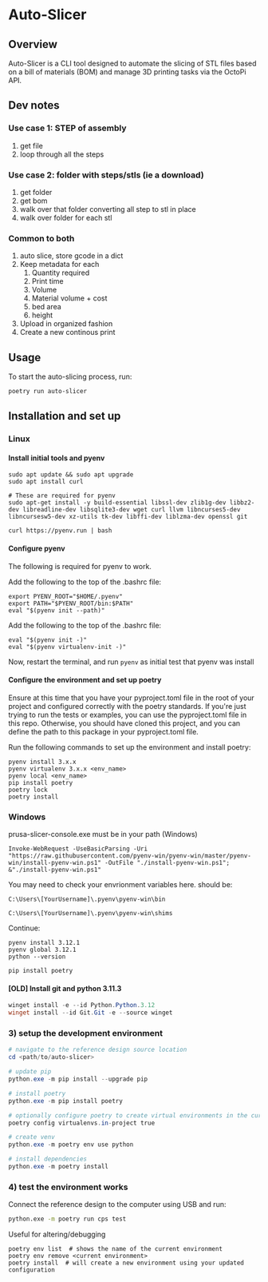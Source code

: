 
# Auto-Slicer

## Overview
Auto-Slicer is a CLI tool designed to automate the slicing of STL files based on a bill of materials (BOM) and manage 3D printing tasks via the OctoPi API.


## Dev notes

### Use case 1: STEP of assembly
1. get file
2. loop through all the steps


### Use case 2: folder with steps/stls (ie a download)
1. get folder
2. get bom
3. walk over that folder converting all step to stl in place
4. walk over folder for each stl

### Common to both
   1. auto slice, store gcode in a dict
   2. Keep metadata for each
      1. Quantity required
      2. Print time
      3. Volume
      4. Material volume + cost
      5. bed area
      6. height
   3. Upload in organized fashion
   4. Create a new continous print 



## Usage
To start the auto-slicing process, run:
```bash
poetry run auto-slicer
```
<!-- To propogate changes to dependent modules: appears incrementing version number and then poetry update is the only way -->


## Installation and set up
### Linux
#### Install initial tools and pyenv
```
sudo apt update && sudo apt upgrade
sudo apt install curl

# These are required for pyenv
sudo apt-get install -y build-essential libssl-dev zlib1g-dev libbz2-dev libreadline-dev libsqlite3-dev wget curl llvm libncurses5-dev libncursesw5-dev xz-utils tk-dev libffi-dev liblzma-dev openssl git

curl https://pyenv.run | bash
```

#### Configure pyenv
The following is required for pyenv to work.

Add the following to the top of the .bashrc file:

```
export PYENV_ROOT="$HOME/.pyenv"
export PATH="$PYENV_ROOT/bin:$PATH"
eval "$(pyenv init --path)"
```
Add the following to the top of the .bashrc file:
```
eval "$(pyenv init -)"
eval "$(pyenv virtualenv-init -)"
```
Now, restart the terminal, and run `pyenv` as initial test that pyenv was install


#### Configure the environment and set up poetry
Ensure at this time that you have your pyproject.toml file in the root of your project and configured correctly with the poetry standards. If you're just trying to run the tests or examples, you can use the pyproject.toml file in this repo. Otherwise, you should have cloned this project, and you can define the path to this package in your pyproject.toml file.

Run the following commands to set up the environment and install poetry:
```
pyenv install 3.x.x
pyenv virtualenv 3.x.x <env_name>
pyenv local <env_name>
pip install poetry
poetry lock
poetry install
```

### Windows
prusa-slicer-console.exe must be in your path (Windows)


```
Invoke-WebRequest -UseBasicParsing -Uri "https://raw.githubusercontent.com/pyenv-win/pyenv-win/master/pyenv-win/install-pyenv-win.ps1" -OutFile "./install-pyenv-win.ps1"; &"./install-pyenv-win.ps1"
```

You may need to check your envrionment variables here. should be:
```
C:\Users\[YourUsername]\.pyenv\pyenv-win\bin

C:\Users\[YourUsername]\.pyenv\pyenv-win\shims
```

Continue:
```
pyenv install 3.12.1
pyenv global 3.12.1
python --version

pip install poetry
```


#### [OLD] Install git and python 3.11.3
```powershell
winget install -e --id Python.Python.3.12
winget install --id Git.Git -e --source winget
```

### 3) setup the development environment
```powershell
# navigate to the reference design source location
cd <path/to/auto-slicer>

# update pip
python.exe -m pip install --upgrade pip

# install poetry
python.exe -m pip install poetry

# optionally configure poetry to create virtual environments in the current package (allows vscode to detect)
poetry config virtualenvs.in-project true

# create venv
python.exe -m poetry env use python

# install dependencies
python.exe -m poetry install
```

### 4) test the environment works
Connect the reference design to the computer using USB and run:
```bash
python.exe -m poetry run cps test
```

Useful for altering/debugging
```
poetry env list  # shows the name of the current environment
poetry env remove <current environment>
poetry install  # will create a new environment using your updated configuration
```
